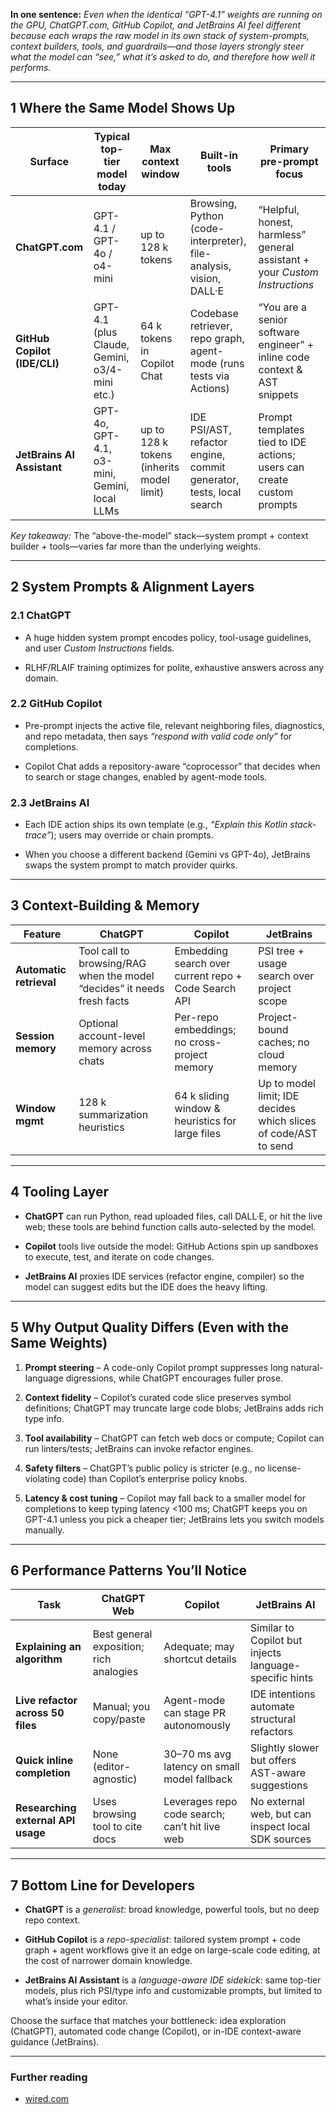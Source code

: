 **In one sentence:** _Even when the identical “GPT-4.1” weights are running on the GPU, ChatGPT.com, GitHub Copilot, and JetBrains AI feel different because each wraps the raw model in its own stack of system-prompts, context builders, tools, and guardrails—and those layers strongly steer what the model can “see,” what it’s asked to do, and therefore how well it performs._

---

## 1 Where the Same Model Shows Up

|Surface|Typical top-tier model today|Max context window|Built-in tools|Primary pre-prompt focus|
|---|---|---|---|---|
|**ChatGPT.com**|GPT-4.1 / GPT-4o / o4-mini|up to 128 k tokens|Browsing, Python (code-interpreter), file-analysis, vision, DALL·E|“Helpful, honest, harmless” general assistant + your _Custom Instructions_|
|**GitHub Copilot (IDE/CLI)**|GPT-4.1 (plus Claude, Gemini, o3/4-mini etc.)|64 k tokens in Copilot Chat|Codebase retriever, repo graph, agent-mode (runs tests via Actions)|“You are a senior software engineer” + inline code context & AST snippets|
|**JetBrains AI Assistant**|GPT-4o, GPT-4.1, o3-mini, Gemini, local LLMs|up to 128 k tokens (inherits model limit)|IDE PSI/AST, refactor engine, commit generator, tests, local search|Prompt templates tied to IDE actions; users can create custom prompts|

_Key takeaway:_ The “above-the-model” stack—system prompt + context builder + tools—varies far more than the underlying weights.

---

## 2 System Prompts & Alignment Layers

### 2.1 ChatGPT

- A huge hidden system prompt encodes policy, tool-usage guidelines, and user _Custom Instructions_ fields.
    
- RLHF/RLAIF training optimizes for polite, exhaustive answers across any domain.
    

### 2.2 GitHub Copilot

- Pre-prompt injects the active file, relevant neighboring files, diagnostics, and repo metadata, then says _“respond with valid code only”_ for completions.
    
- Copilot Chat adds a repository-aware “coprocessor” that decides when to search or stage changes, enabled by agent-mode tools.
    

### 2.3 JetBrains AI

- Each IDE action ships its own template (e.g., _“Explain this Kotlin stack-trace”_); users may override or chain prompts.
    
- When you choose a different backend (Gemini vs GPT-4o), JetBrains swaps the system prompt to match provider quirks.
    

---

## 3 Context-Building & Memory

|Feature|ChatGPT|Copilot|JetBrains|
|---|---|---|---|
|**Automatic retrieval**|Tool call to browsing/RAG when the model “decides” it needs fresh facts|Embedding search over current repo + Code Search API|PSI tree + usage search over project scope|
|**Session memory**|Optional account-level memory across chats|Per-repo embeddings; no cross-project memory|Project-bound caches; no cloud memory|
|**Window mgmt**|128 k summarization heuristics|64 k sliding window & heuristics for large files|Up to model limit; IDE decides which slices of code/AST to send|

---

## 4 Tooling Layer

- **ChatGPT** can run Python, read uploaded files, call DALL·E, or hit the live web; these tools are behind function calls auto-selected by the model.
    
- **Copilot** tools live outside the model: GitHub Actions spin up sandboxes to execute, test, and iterate on code changes.
    
- **JetBrains AI** proxies IDE services (refactor engine, compiler) so the model can suggest edits but the IDE does the heavy lifting.
    

---

## 5 Why Output Quality Differs (Even with the Same Weights)

1. **Prompt steering** – A code-only Copilot prompt suppresses long natural-language digressions, while ChatGPT encourages fuller prose.
    
2. **Context fidelity** – Copilot’s curated code slice preserves symbol definitions; ChatGPT may truncate large code blobs; JetBrains adds rich type info.
    
3. **Tool availability** – ChatGPT can fetch web docs or compute; Copilot can run linters/tests; JetBrains can invoke refactor engines.
    
4. **Safety filters** – ChatGPT’s public policy is stricter (e.g., no license-violating code) than Copilot’s enterprise policy knobs.
    
5. **Latency & cost tuning** – Copilot may fall back to a smaller model for completions to keep typing latency <100 ms; ChatGPT keeps you on GPT-4.1 unless you pick a cheaper tier; JetBrains lets you switch models manually.
    

---

## 6 Performance Patterns You’ll Notice

|Task|ChatGPT Web|Copilot|JetBrains AI|
|---|---|---|---|
|**Explaining an algorithm**|Best general exposition; rich analogies|Adequate; may shortcut details|Similar to Copilot but injects language-specific hints|
|**Live refactor across 50 files**|Manual; you copy/paste|Agent-mode can stage PR autonomously|IDE intentions automate structural refactors|
|**Quick inline completion**|None (editor-agnostic)|30–70 ms avg latency on small model fallback|Slightly slower but offers AST-aware suggestions|
|**Researching external API usage**|Uses browsing tool to cite docs|Leverages repo code search; can’t hit live web|No external web, but can inspect local SDK sources|

---

## 7 Bottom Line for Developers

- **ChatGPT** is a _generalist_: broad knowledge, powerful tools, but no deep repo context.
    
- **GitHub Copilot** is a _repo-specialist_: tailored system prompt + code graph + agent workflows give it an edge on large-scale code editing, at the cost of narrower domain knowledge.
    
- **JetBrains AI Assistant** is a _language-aware IDE sidekick_: same top-tier models, plus rich PSI/type info and customizable prompts, but limited to what’s inside your editor.
    

Choose the surface that matches your bottleneck: idea exploration (ChatGPT), automated code change (Copilot), or in-IDE context-aware guidance (JetBrains).

---

### Further reading

- [wired.com](https://www.wired.com/story/openai-announces-4-1-ai-model-coding?utm_source=chatgpt.com)